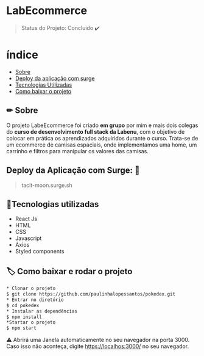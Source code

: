 # LabEcommerce

> Status do Projeto: Concluido :heavy_check_mark:

# índice
  
  - [Sobre](#-Sobre)
  - [Deploy da aplicação com surge](#-Deploy-da-aplicação-com-surge)
  - [Tecnologias Utilizadas](#-Tecnologias-Utilizadas)
  - [Como baixar o projeto](#-Como-baixar-o-projeto)
 
## ✏ Sobre
O projeto LabeEcommerce foi criado **em grupo** por mim e mais dois colegas do **curso de desenvolvimento full stack da Labenu**, com o objetivo de colocar em prática os aprendizados adquiridos durante o curso.
Trata-se de um ecommerce de camisas espaciais, onde implementamos uma home, um carrinho e filtros para manipular os valores das camisas.

## Deploy da Aplicação com Surge: :dash:
>tacit-moon.surge.sh

## 📌Tecnologias utilizadas
- React Js
- HTML
- CSS
- Javascript
- Axios
- Styled components
## 🏷 Como baixar e rodar o projeto
```Bash
* Clonar o projeto
$ git clone https://github.com/paulinhalopessantos/pokedex.git
* Entrar no diretório
$ cd pokedex
* Instalar as dependências
$ npm install
*Startar o projeto
$ npm start
```
⚠ Abrirá uma Janela automaticamente no seu navegador na porta 3000. Caso isso não aconteça, digite <https://localhos:3000/> no seu navegador.

